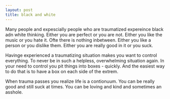 ```yaml
---
layout: post
title: black and white
---
```


Many people and expescially people who are traumatized expereince black adn white thinking. Either you are perfect or you are not. Either you like the music or you hate it. 
Ofte there is nothing inbetween. Either you like a person or you dislike them. Either you are really good in it or you suck.

Havinge experienced a traumatizing situation makes you want to control everything. To never be in such a helpless, overwhelming situation again. 
In your need to control you pit things into boxes - quickly. And the easiest way to do that is to have a box on each side of the extrem.

When trauma passes you realize life is a contionuum. You can be really good and still suck at times. You can be loving and kind and sometimes an asshole.

